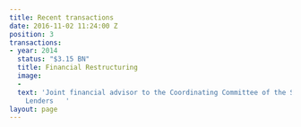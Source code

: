 ```yaml
---
title: Recent transactions
date: 2016-11-02 11:24:00 Z
position: 3
transactions:
- year: 2014
  status: "$3.15 BN"
  title: Financial Restructuring
  image:
  - 
  text: 'Joint financial advisor to the Coordinating Committee of the Secured Vessel
    Lenders   '
layout: page
---
```


